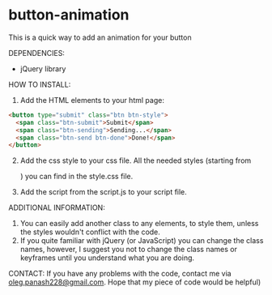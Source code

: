 # button-animation
This is a quick way to add an animation for your button

DEPENDENCIES:
- jQuery library

HOW TO INSTALL:

1. Add the HTML elements to your html page:
```html
<button type="submit" class="btn btn-style">
  <span class="btn-submit">Submit</span>
  <span class="btn-sending">Sending...</span>
  <span class="btn-send btn-done">Done!</span>
</button>
```
2. Add the css style to your css file. All the needed styles (starting from <MAIN CODE>) you can find in the style.css file.

3. Add the script from the script.js to your script file.

ADDITIONAL INFORMATION:
1. You can easily add another class to any elements, to style them, unless the styles wouldn't conflict with the code.
2. If you quite familiar with jQuery (or JavaScript) you can change the class names, however, I suggest you not to change the class names or keyframes until you understand what you are doing.

CONTACT:
  If you have any problems with the code, contact me via oleg.panash228@gmail.com. Hope that my piece of code would be helpful)
